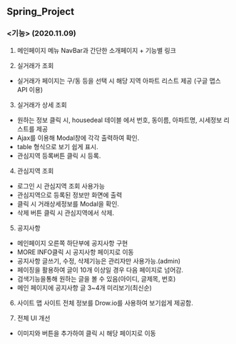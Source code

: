 ## Spring_Project

### <기능> (2020.11.09)

1. 메인페이지
메뉴 NavBar과 간단한 소개페이지 + 기능별 링크

2. 실거래가 조회
- 실거래가 페이지는 구/동 등을 선택 시 해당 지역 아파트 리스트 제공 (구글 맵스 API 이용)

3. 실거래가 상세 조회
- 원하는 정보 클릭 시, housedeal 테이블 에서 번호, 동이름, 아파트명, 시세정보 리스트를 제공
- Ajax를 이용해 Modal창에 각각 출력하여 확인.
- table 형식으로 보기 쉽게 표시.
- 관심지역 등록버튼 클릭 시 등록.

4. 관심지역 조회
- 로그인 시 관심지역 조회 사용가능
- 관심지역으로 등록된 정보만 화면에 출력
- 클릭 시 거래상세정보를 Modal을 확인.
- 삭제 버튼 클릭 시 관심지역에서 삭제.

5. 공지사항
- 메인페이지 오른쪽 하단부에 공지사항 구현
- MORE INFO클릭 시 공지사항 페이지로 이동
- 공지사항 글쓰기, 수정, 삭제기능은 관리자만 사용가능.(admin)
- 페이징을 활용하여 글이 10개 이상일 경우 다음 페이지로 넘어감.
- 검색기능을통해 원하는 글을 볼 수 있음(아이디, 글제목, 번호)
- 메인 페이지에 공지사항 글 3~4개 미리보기(최신순)

6. 사이트 맵
사이트 전체  정보를 Drow.io를 사용하여 보기쉽게 제공함.

7. 전체 UI 개선
- 이미지와 버튼을 추가하여 클릭 시 해당 페이지로 이동
